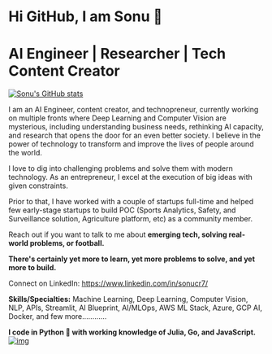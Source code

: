 # Hi GitHub, I am Sonu 🙏
# AI Engineer | Researcher | Tech Content Creator

[![Sonu's GitHub stats](https://github-readme-stats.vercel.app/api?username=sonucr7)](https://github.com/anuraghazra/github-readme-stats)


I am an AI Engineer, content creator, and technopreneur, currently working on multiple fronts where Deep Learning and Computer Vision are mysterious, including understanding business needs, rethinking AI capacity, and research that opens the door for an even better society. I believe in the power of technology to transform and improve the lives of people around the world. 

I love to dig into challenging problems and solve them with modern technology. As an entrepreneur, I excel at the execution of big ideas with given constraints. 

Prior to that, I have worked with a couple of startups full-time and helped few early-stage startups to build POC (Sports Analytics, Safety, and Surveillance solution, Agriculture platform, etc) as a community member.

Reach out if you want to talk to me about **emerging tech, solving real-world problems, or football.**

**There's certainly yet more to learn, yet more problems to solve, and yet more to build.**

Connect on LinkedIn: https://www.linkedin.com/in/sonucr7/

**Skills/Specialties:** Machine Learning, Deep Learning, Computer Vision, NLP, APIs, Streamlit, AI Blueprint, AI/MLOps, AWS ML Stack, Azure, GCP AI, Docker, and few more............

**I code in Python 🐍 with working knowledge of Julia, Go, and JavaScript.**
<a href="https://ibb.co/KX7Bzvv"><img src="https://i.ibb.co/1LKBJWW/img.png" alt="img" border="0"></a>

